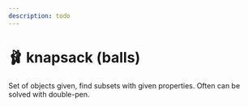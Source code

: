 ```yaml
---
description: todo
---
```


# 🩰 knapsack (balls)

Set of objects given, find subsets with given properties. Often can be solved with double-pen.
